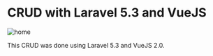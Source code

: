 # CRUD with Laravel 5.3 and VueJS

<img src="https://cloud.githubusercontent.com/assets/14934318/21582341/95a552a2-d03a-11e6-89f2-bd42fd500caf.PNG" alt="home">



This CRUD was done using Laravel 5.3 and VueJS 2.0.
